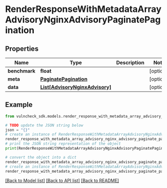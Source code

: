 # RenderResponseWithMetadataArrayAdvisoryNginxAdvisoryPaginatePagination


## Properties

Name | Type | Description | Notes
------------ | ------------- | ------------- | -------------
**benchmark** | **float** |  | [optional] 
**meta** | [**PaginatePagination**](PaginatePagination.md) |  | [optional] 
**data** | [**List[AdvisoryNginxAdvisory]**](AdvisoryNginxAdvisory.md) |  | [optional] 

## Example

```python
from vulncheck_sdk.models.render_response_with_metadata_array_advisory_nginx_advisory_paginate_pagination import RenderResponseWithMetadataArrayAdvisoryNginxAdvisoryPaginatePagination

# TODO update the JSON string below
json = "{}"
# create an instance of RenderResponseWithMetadataArrayAdvisoryNginxAdvisoryPaginatePagination from a JSON string
render_response_with_metadata_array_advisory_nginx_advisory_paginate_pagination_instance = RenderResponseWithMetadataArrayAdvisoryNginxAdvisoryPaginatePagination.from_json(json)
# print the JSON string representation of the object
print(RenderResponseWithMetadataArrayAdvisoryNginxAdvisoryPaginatePagination.to_json())

# convert the object into a dict
render_response_with_metadata_array_advisory_nginx_advisory_paginate_pagination_dict = render_response_with_metadata_array_advisory_nginx_advisory_paginate_pagination_instance.to_dict()
# create an instance of RenderResponseWithMetadataArrayAdvisoryNginxAdvisoryPaginatePagination from a dict
render_response_with_metadata_array_advisory_nginx_advisory_paginate_pagination_from_dict = RenderResponseWithMetadataArrayAdvisoryNginxAdvisoryPaginatePagination.from_dict(render_response_with_metadata_array_advisory_nginx_advisory_paginate_pagination_dict)
```
[[Back to Model list]](../README.md#documentation-for-models) [[Back to API list]](../README.md#documentation-for-api-endpoints) [[Back to README]](../README.md)


